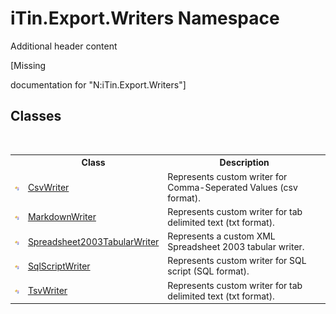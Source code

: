 # iTin.Export.Writers Namespace
Additional header content 

\[Missing <summary> documentation for "N:iTin.Export.Writers"\]


## Classes
&nbsp;<table><tr><th></th><th>Class</th><th>Description</th></tr><tr><td>![Public class](media/pubclass.gif "Public class")</td><td><a href="T_iTin_Export_Writers_CsvWriter">CsvWriter</a></td><td>
Represents custom writer for Comma-Seperated Values (csv format).</td></tr><tr><td>![Public class](media/pubclass.gif "Public class")</td><td><a href="T_iTin_Export_Writers_MarkdownWriter">MarkdownWriter</a></td><td>
Represents custom writer for tab delimited text (txt format).</td></tr><tr><td>![Public class](media/pubclass.gif "Public class")</td><td><a href="T_iTin_Export_Writers_Spreadsheet2003TabularWriter">Spreadsheet2003TabularWriter</a></td><td>
Represents a custom XML Spreadsheet 2003 tabular writer.</td></tr><tr><td>![Public class](media/pubclass.gif "Public class")</td><td><a href="T_iTin_Export_Writers_SqlScriptWriter">SqlScriptWriter</a></td><td>
Represents custom writer for SQL script (SQL format).</td></tr><tr><td>![Public class](media/pubclass.gif "Public class")</td><td><a href="T_iTin_Export_Writers_TsvWriter">TsvWriter</a></td><td>
Represents custom writer for tab delimited text (txt format).</td></tr></table>&nbsp;

